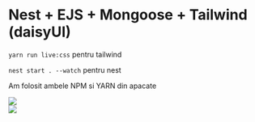 <h1>Nest + EJS + Mongoose + Tailwind (daisyUI)</h1>

`yarn run live:css` pentru tailwind

`nest start . --watch` pentru nest

Am folosit ambele NPM si YARN din apacate

<img src="https://software-ieftin.ro/dd1.png">
<br>
<img src="https://software-ieftin.ro/dd2.png">
